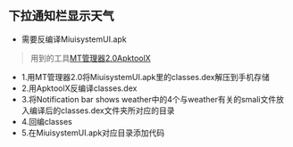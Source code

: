 ## 下拉通知栏显示天气
* 需要反编译MiuisystemUI.apk
>用到的工具[MT管理器2.0](https://www.coolapk.com/apk/bin.mt.plus)[ApktoolX](http://t.cn/EADQEOU) 
* 1.用MT管理器2.0将MiuisystemUI.apk里的classes.dex解压到手机存储
* 2.用ApktoolX反编译classes.dex
* 3.将Notification bar shows weather中的4个与weather有关的smali文件放入编译后的classes.dex文件夹所对应的目录
* 4.回编classes
* 5.在MiuisystemUI.apk对应目录添加代码
